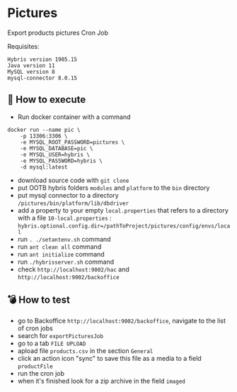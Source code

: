 # Pictures
Export products pictures Cron Job

Requisites:

```
Hybris version 1905.15
Java version 11
MySQL version 8
mysql-connector 8.0.15
```

## :hot_face: How to execute

- Run docker container with a command

```
docker run --name pic \
    -p 13306:3306 \
    -e MYSQL_ROOT_PASSWORD=pictures \
    -e MYSQL_DATABASE=pic \
    -e MYSQL_USER=hybris \
    -e MYSQL_PASSWORD=hybris \
    -d mysql:latest
```
- download source code with ```git clone```
- put OOTB hybris folders ```modules``` and ```platform``` to the ```bin``` directory
- put mysql connector to a directory ```/pictures/bin/platform/lib/dbdriver```
- add a property to your empty ```local.properties``` that refers to a directory with a file ```10-local.properties``` :
```hybris.optional.config.dir=/pathToProject/pictures/config/envs/local```
- run ```. ./setantenv.sh``` command
- run ```ant clean all``` command
- run ```ant initialize``` command
- run ```./hybrisserver.sh``` command
- check ```http://localhost:9002/hac``` and ```http://localhost:9002/backoffice```

## :bomb: How to test

- go to Backoffice  ```http://localhost:9002/backoffice```, navigate to the list of cron jobs
- search for ```exportPicturesJob```
- go to a tab ```FILE UPLOAD```
- apload file ```products.csv``` in the section ```General```
- click an action icon "sync" to save this file as a media to a field ```productFile```
- run the cron job
- when it's finished look for a zip archive in the field ```imaged```
